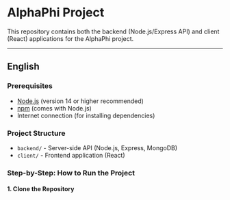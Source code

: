 # AlphaPhi Project

This repository contains both the backend (Node.js/Express API) and client (React) applications for the AlphaPhi project.

---

## English

### Prerequisites

- [Node.js](https://nodejs.org/) (version 14 or higher recommended)
- [npm](https://www.npmjs.com/) (comes with Node.js)
- Internet connection (for installing dependencies)

### Project Structure

- `backend/` - Server-side API (Node.js, Express, MongoDB)
- `client/` - Frontend application (React)

### Step-by-Step: How to Run the Project

#### 1. Clone the Repository

